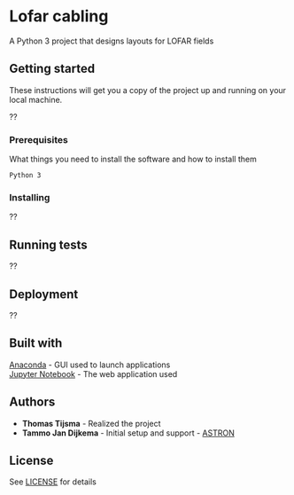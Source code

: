 # Lofar cabling

A Python 3 project that designs layouts for LOFAR fields

## Getting started

These instructions will get you a copy of the project up and running on your local machine.

??

### Prerequisites

What things you need to install the software and how to install them

```
Python 3
```

### Installing

??

## Running tests

??

## Deployment

??

## Built with

[Anaconda](https://anaconda.org/anaconda/anaconda-navigator) - GUI used to launch applications \
[Jupyter Notebook](https://jupyter.org/) - The web application used

## Authors

* **Thomas Tijsma** - Realized the project 
* **Tammo Jan Dijkema** - Initial setup and support - [ASTRON](http://astron.nl/)

## License

See [LICENSE](https://github.com/lofar-astron/lofar-cabling/blob/master/LICENSE) for details